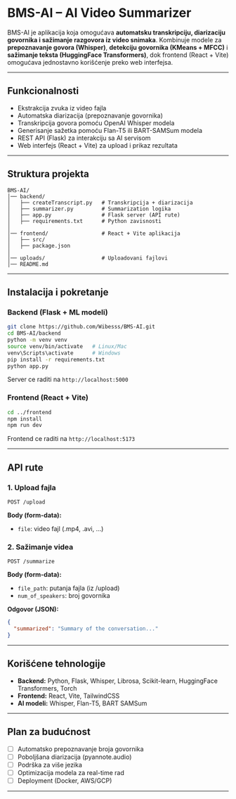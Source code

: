 # BMS-AI – AI Video Summarizer

BMS-AI je aplikacija koja omogućava **automatsku transkripciju, diarizaciju govornika i sažimanje razgovora iz video snimaka**. Kombinuje modele za **prepoznavanje govora (Whisper)**, **detekciju govornika (KMeans + MFCC)** i **sažimanje teksta (HuggingFace Transformers)**, dok frontend (React + Vite) omogućava jednostavno korišćenje preko web interfejsa.

---

## Funkcionalnosti
- Ekstrakcija zvuka iz video fajla
- Automatska diarizacija (prepoznavanje govornika)
- Transkripcija govora pomoću OpenAI Whisper modela
- Generisanje sažetka pomoću Flan-T5 ili BART-SAMSum modela
- REST API (Flask) za interakciju sa AI servisom
- Web interfejs (React + Vite) za upload i prikaz rezultata

---

## Struktura projekta
```
BMS-AI/
│── backend/
│   ├── createTranscript.py   # Transkripcija + diarizacija
│   ├── summarizer.py         # Summarization logika
│   ├── app.py                # Flask server (API rute)
│   ├── requirements.txt      # Python zavisnosti
│
│── frontend/                 # React + Vite aplikacija
│   ├── src/
│   ├── package.json
│
│── uploads/                  # Uploadovani fajlovi
│── README.md
```

---

## Instalacija i pokretanje

### Backend (Flask + ML modeli)
```bash
git clone https://github.com/Wibesss/BMS-AI.git
cd BMS-AI/backend
python -m venv venv
source venv/bin/activate   # Linux/Mac
venv\Scripts\activate      # Windows
pip install -r requirements.txt
python app.py
```
Server ce raditi na `http://localhost:5000`

### Frontend (React + Vite)
```bash
cd ../frontend
npm install
npm run dev
```
Frontend ce raditi na `http://localhost:5173`

---

## API rute
### 1. Upload fajla
```
POST /upload
```
**Body (form-data):**
- `file`: video fajl (.mp4, .avi, …)

### 2. Sažimanje videa
```
POST /summarize
```
**Body (form-data):**
- `file_path`: putanja fajla (iz /upload)
- `num_of_speakers`: broj govornika

**Odgovor (JSON):**
```json
{
  "summarized": "Summary of the conversation..."
}
```

---

## Korišćene tehnologije
- **Backend:** Python, Flask, Whisper, Librosa, Scikit-learn, HuggingFace Transformers, Torch
- **Frontend:** React, Vite, TailwindCSS
- **AI modeli:** Whisper, Flan-T5, BART SAMSum

---

## Plan za budućnost
- [ ] Automatsko prepoznavanje broja govornika
- [ ] Poboljšana diarizacija (pyannote.audio)
- [ ] Podrška za više jezika
- [ ] Optimizacija modela za real-time rad
- [ ] Deployment (Docker, AWS/GCP)

---

